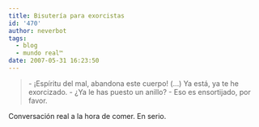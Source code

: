 ```yaml
---
title: Bisutería para exorcistas
id: '470'
author: neverbot
tags:
  - blog
  - mundo real™
date: 2007-05-31 16:23:50
---
```


> \- ¡Espíritu del mal, abandona este cuerpo!
  (...)
  Ya está, ya te he exorcizado.
  \- ¿Ya le has puesto un anillo?
  \- Eso es ensortijado, por favor.

Conversación real a la hora de comer. En serio.

